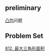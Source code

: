 ## preliminary

[凸包](https://zh.wikipedia.org/wiki/%E5%87%B8%E5%8C%85)问题

## Problem Set

[812. 最大三角形面积](https://leetcode.cn/problems/largest-triangle-area/)
